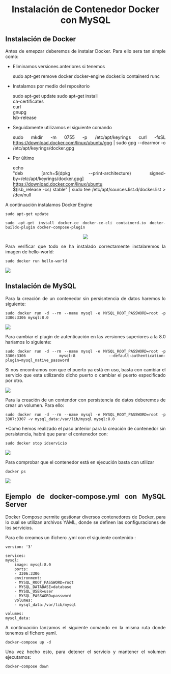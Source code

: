 <div align="center">

# Instalación de Contenedor Docker con MySQL

</div>
<div align="justify">


## Instalación de Docker

Antes de emepzar deberemos de instalar Docker. Para ello sera tan simple como:

- Eliminamos versiones anteriores si tenemos

    sudo apt-get remove docker docker-engine docker.io containerd runc

- Instalamos por medio del repositorio

    sudo apt-get update
    sudo apt-get install \
    ca-certificates \
    curl \
    gnupg \
    lsb-release

- Seguidamente utilizamos el siguiente comando

    sudo mkdir -m 0755 -p /etc/apt/keyrings
    curl -fsSL https://download.docker.com/linux/ubuntu/gpg | sudo gpg --dearmor -o /etc/apt/keyrings/docker.gpg

- Por último 

    echo \
    "deb [arch=$(dpkg --print-architecture) signed-by=/etc/apt/keyrings/docker.gpg] https://download.docker.com/linux/ubuntu \
    $(lsb_release -cs) stable" | sudo tee /etc/apt/sources.list.d/docker.list > /dev/null


A continuación instalamos Docker Engine

    sudo apt-get update

    sudo apt-get install docker-ce docker-ce-cli containerd.io docker-buildx-plugin docker-compose-plugin

<div align="center">

<img src="img/1.png">

</div>

Para verificar que todo se ha instalado correctamente instalaremos la imagen de hello-world:

    sudo docker run hello-world

<img src="img/2.png">


## Instalación de MySQL

Para la creación de un contenedor sin persisntencia de datos haremos lo siguiente: 

    sudo docker run -d --rm --name mysql -e MYSQL_ROOT_PASSWORD=root -p 3306:3306 mysql:8.0

<img src="img/3.png">


Para cambiar el plugin de autenticación en las versiones superiores a la 8.0 haríamos lo siguiente: 

    sudo docker run -d --rm --name mysql -e MYSQL_ROOT_PASSWORD=root -p 3306:3306 mysql:8 --default-authentication-plugin=mysql_native_password

Si nos encontramos con que el puerto ya está en uso, basta con cambiar el servicio que esta utilizando dicho puerto o cambiar el puerto especificado por otro.

<img src="img/4.png">

Para la creación de un contendor con persistencia de datos deberemos de crear un volumen. Para ello: 

    sudo docker run -d --rm --name mysql -e MYSQL_ROOT_PASSWORD=root -p 3307:3307 -v mysql_data:/var/lib/mysql mysql:8.0

*Como hemos realizado el paso anterior para la creación de contenedor sin persistencia, habrá que parar el contenedor con:

    sudo docker stop idservicio

<img src="img/5.png">

Para comprobar que el contenedor está en ejecución basta con utilizar 

    docker ps


<img src="img/5.png">


## Ejemplo de docker-compose.yml con MySQL Server

Docker Compose permite gestionar diversos contenedores de Docker, para lo cual se utilizan archivos YAML, donde se definen las configuraciones de los servicios.

Para ello creamos un ifichero .yml con el siguiente contenido : 

    version: '3'

    services:
    mysql:
        image: mysql:8.0
        ports:
        - 3306:3306
        environment:
        - MYSQL_ROOT_PASSWORD=root
        - MYSQL_DATABASE=database
        - MYSQL_USER=user
        - MYSQL_PASSWORD=password
        volumes:
        - mysql_data:/var/lib/mysql

    volumes:
    mysql_data:


A continuación lanzamos el siguiente comando en la misma ruta donde tenemos el fichero yaml.

    docker-compose up -d

Una vez hecho esto, para detener el servicio y mantener el volumen ejecutamos: 

    docker-compose down


</div>
